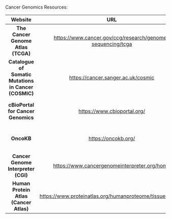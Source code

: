 \
Cancer Genomics Resources:

|                      **Website**                      |                           **URL**                            |                    **Focus**                    |                                    Features                                    |
|:----------------:|:-----------------:|:----------------:|:----------------:|
|          **The Cancer Genome Atlas (TCGA)**           | <https://www.cancer.gov/ccg/research/genome-sequencing/tcga> |     Comprehensive cancer genomics database      |         Access to multi-omics data, visualization tools, clinical data         |
| **Catalogue of Somatic Mutations in Cancer (COSMIC)** |             <https://cancer.sanger.ac.uk/cosmic>             |     Database of somatic mutations in cancer     |        Mutational signatures, gene mutation frequency, genome-wide data        |
|          **cBioPortal for Cancer Genomics**           |                <https://www.cbioportal.org/>                 |  Interactive cancer genomics data exploration   |     Visualization tools, data from multiple studies, cross-study analysis      |
|                      **OncoKB**                       |                    <https://oncokb.org/>                     |        Precision oncology knowledge base        |       Information on the effects of specific mutations, FDA recognition        |
|          **Cancer Genome Interpreter (CGI)**          |        <https://www.cancergenomeinterpreter.org/home>        |       Interpretation of cancer mutations        |   Identifies driver mutations, assesses drug response, clinical trials info    |
|        **Human Protein Atlas (Cancer Atlas)**         |  <https://www.proteinatlas.org/humanproteome/tissue/cancer>  | Protein expression data in various cancer types | Immunohistochemistry images, protein expression levels, prognostic information |
